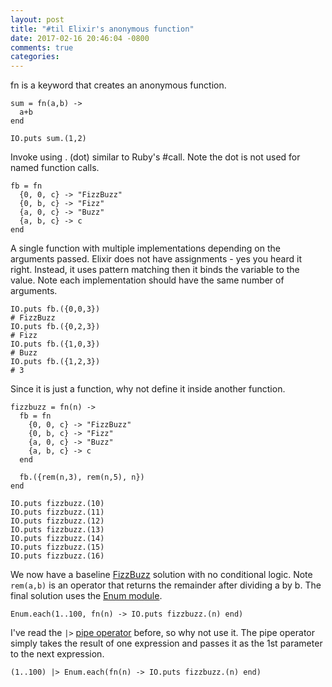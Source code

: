 ```yaml
---
layout: post
title: "#til Elixir's anonymous function"
date: 2017-02-16 20:46:04 -0800
comments: true
categories:
---
```


fn is a keyword that creates an anonymous function.

    sum = fn(a,b) ->
      a+b
    end

    IO.puts sum.(1,2)

Invoke using . (dot) similar to Ruby's #call.
Note the dot is not used for named function calls.

    fb = fn
      {0, 0, c} -> "FizzBuzz"
      {0, b, c} -> "Fizz"
      {a, 0, c} -> "Buzz"
      {a, b, c} -> c
    end

A single function with multiple implementations
depending on the arguments passed. Elixir does not have assignments - yes you heard it right.
Instead, it uses pattern matching then it binds the variable to the value.
Note each implementation should have the same number of arguments.

    IO.puts fb.({0,0,3})
    # FizzBuzz
    IO.puts fb.({0,2,3})
    # Fizz
    IO.puts fb.({1,0,3})
    # Buzz
    IO.puts fb.({1,2,3})
    # 3

Since it is just a function, why not define it inside another function.

    fizzbuzz = fn(n) ->
      fb = fn
        {0, 0, c} -> "FizzBuzz"
        {0, b, c} -> "Fizz"
        {a, 0, c} -> "Buzz"
        {a, b, c} -> c
      end

      fb.({rem(n,3), rem(n,5), n})
    end

    IO.puts fizzbuzz.(10)
    IO.puts fizzbuzz.(11)
    IO.puts fizzbuzz.(12)
    IO.puts fizzbuzz.(13)
    IO.puts fizzbuzz.(14)
    IO.puts fizzbuzz.(15)
    IO.puts fizzbuzz.(16)


We now have a baseline [FizzBuzz](http://wiki.c2.com/?FizzBuzzTest) solution with no conditional logic.
Note `rem(a,b)` is an operator that returns the remainder after dividing a by b. The final solution uses
the [Enum module](https://hexdocs.pm/elixir/Enum.html).

    Enum.each(1..100, fn(n) -> IO.puts fizzbuzz.(n) end)

I've read the `|>` [pipe operator](https://elixirschool.com/lessons/basics/pipe-operator/) before, so why not use it. The pipe operator simply takes the result
of one expression and passes it as the 1st parameter to the next expression.

    (1..100) |> Enum.each(fn(n) -> IO.puts fizzbuzz.(n) end)

